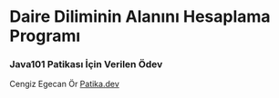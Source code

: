 # Daire Diliminin Alanını Hesaplama Programı
### Java101 Patikası İçin Verilen Ödev
Cengiz Egecan Ör
[Patika.dev](www.patika.dev)
